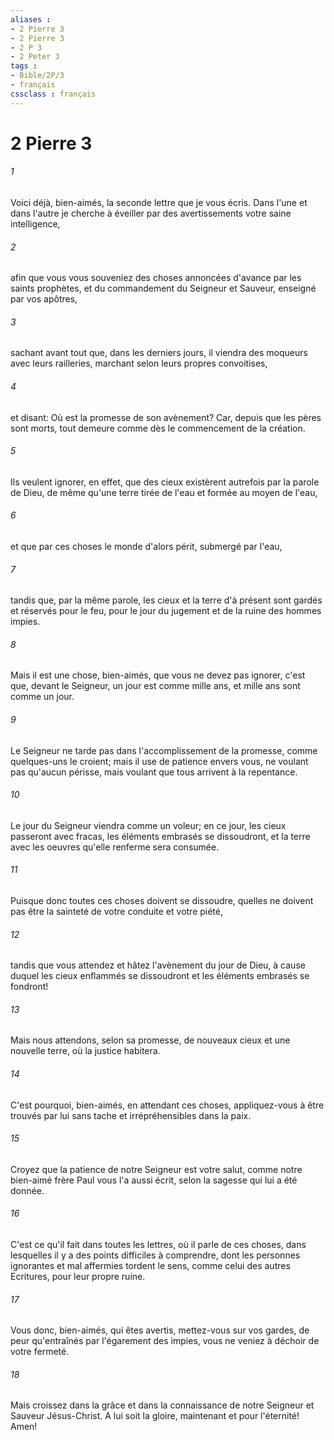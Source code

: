 ```yaml
---
aliases : 
- 2 Pierre 3
- 2 Pierre 3
- 2 P 3
- 2 Peter 3
tags : 
- Bible/2P/3
- français
cssclass : français
---
```


# 2 Pierre 3

###### 1
Voici déjà, bien-aimés, la seconde lettre que je vous écris. Dans l'une et dans l'autre je cherche à éveiller par des avertissements votre saine intelligence,
###### 2
afin que vous vous souveniez des choses annoncées d'avance par les saints prophètes, et du commandement du Seigneur et Sauveur, enseigné par vos apôtres,
###### 3
sachant avant tout que, dans les derniers jours, il viendra des moqueurs avec leurs railleries, marchant selon leurs propres convoitises,
###### 4
et disant: Où est la promesse de son avènement? Car, depuis que les pères sont morts, tout demeure comme dès le commencement de la création.
###### 5
Ils veulent ignorer, en effet, que des cieux existèrent autrefois par la parole de Dieu, de même qu'une terre tirée de l'eau et formée au moyen de l'eau,
###### 6
et que par ces choses le monde d'alors périt, submergé par l'eau,
###### 7
tandis que, par la même parole, les cieux et la terre d'à présent sont gardés et réservés pour le feu, pour le jour du jugement et de la ruine des hommes impies.
###### 8
Mais il est une chose, bien-aimés, que vous ne devez pas ignorer, c'est que, devant le Seigneur, un jour est comme mille ans, et mille ans sont comme un jour.
###### 9
Le Seigneur ne tarde pas dans l'accomplissement de la promesse, comme quelques-uns le croient; mais il use de patience envers vous, ne voulant pas qu'aucun périsse, mais voulant que tous arrivent à la repentance.
###### 10
Le jour du Seigneur viendra comme un voleur; en ce jour, les cieux passeront avec fracas, les éléments embrasés se dissoudront, et la terre avec les oeuvres qu'elle renferme sera consumée.
###### 11
Puisque donc toutes ces choses doivent se dissoudre, quelles ne doivent pas être la sainteté de votre conduite et votre piété,
###### 12
tandis que vous attendez et hâtez l'avènement du jour de Dieu, à cause duquel les cieux enflammés se dissoudront et les éléments embrasés se fondront!
###### 13
Mais nous attendons, selon sa promesse, de nouveaux cieux et une nouvelle terre, où la justice habitera.
###### 14
C'est pourquoi, bien-aimés, en attendant ces choses, appliquez-vous à être trouvés par lui sans tache et irrépréhensibles dans la paix.
###### 15
Croyez que la patience de notre Seigneur est votre salut, comme notre bien-aimé frère Paul vous l'a aussi écrit, selon la sagesse qui lui a été donnée.
###### 16
C'est ce qu'il fait dans toutes les lettres, où il parle de ces choses, dans lesquelles il y a des points difficiles à comprendre, dont les personnes ignorantes et mal affermies tordent le sens, comme celui des autres Ecritures, pour leur propre ruine.
###### 17
Vous donc, bien-aimés, qui êtes avertis, mettez-vous sur vos gardes, de peur qu'entraînés par l'égarement des impies, vous ne veniez à déchoir de votre fermeté.
###### 18
Mais croissez dans la grâce et dans la connaissance de notre Seigneur et Sauveur Jésus-Christ. A lui soit la gloire, maintenant et pour l'éternité! Amen!
